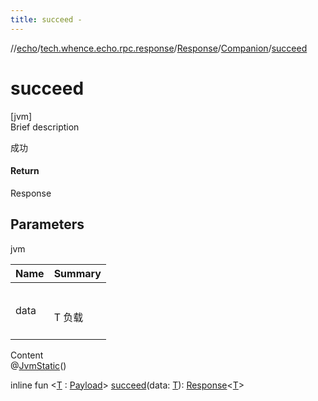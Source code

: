 ```yaml
---
title: succeed -
---
```

//[echo](../../../index.md)/[tech.whence.echo.rpc.response](../../index.md)/[Response](../index.md)/[Companion](index.md)/[succeed](succeed.md)



# succeed  
[jvm]  
Brief description  


成功



#### Return  


Response<T>



## Parameters  
  
jvm  
  
|  Name|  Summary| 
|---|---|
| data| <br><br>T 负载<br><br>
  
  
Content  
@[JvmStatic](https://kotlinlang.org/api/latest/jvm/stdlib/kotlin.jvm/-jvm-static/index.html)()  
  
inline fun <[T](succeed.md) : [Payload](../../../tech.whence.echo.rpc.payload/-payload/index.md)> [succeed](succeed.md)(data: [T](succeed.md)): [Response](../index.md)<[T](succeed.md)>  



